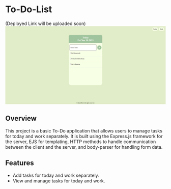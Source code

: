 # To-Do-List
(Deployed Link will be uploaded soon)
![To Do List Screenshot](images/todolist.png)

## Overview

This project is a basic To-Do application that allows users to manage tasks for today and work separately. It is built using the Express.js framework for the server, EJS for templating, HTTP methods to handle communication between the client and the server, and body-parser for handling form data.

## Features

- Add tasks for today and work separately.
- View and manage tasks for today and work.
